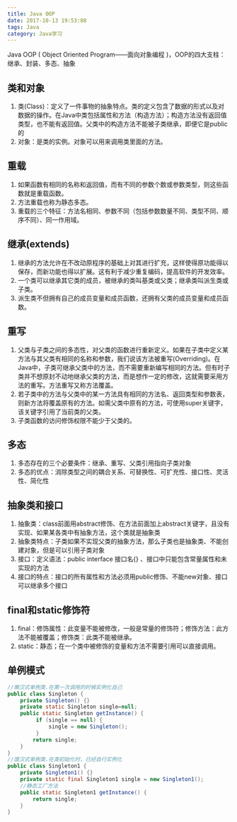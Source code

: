```yaml
---
title: Java OOP
date: 2017-10-13 19:53:08
tags: Java
category: Java学习
---
```


Java OOP ( Object Oriented Program——面向对象编程 )，OOP的四大支柱：继承、封装、多态、抽象

## 类和对象
 1. 类(Class)：定义了一件事物的抽象特点。类的定义包含了数据的形式以及对数据的操作。在Java中类包括属性和方法（构造方法）；构造方法没有返回值类型，也不能有返回值。父类中的构造方法不能被子类继承，即便它是public的
 2. 对象：是类的实例。对象可以用来调用类里面的方法。

## 重载
 1. 如果函数有相同的名称和返回值，而有不同的参数个数或参数类型，则这些函数就是重载函数。
 2. 方法重载也称为静态多态。
 3. 重载的三个特征：方法名相同、参数不同（包括参数数量不同、类型不同、顺序不同）、同一作用域。

## 继承(extends)
 1. 继承的方法允许在不改动原程序的基础上对其进行扩充，这样使得原功能得以保存，而新功能也得以扩展。这有利于减少重复编码，提高软件的开发效率。
 2. 一个类可以继承其它类的成员，被继承的类叫基类或父类；继承类叫派生类或子类。
 3. 派生类不但拥有自己的成员变量和成员函数，还拥有父类的成员变量和成员函数。

## 重写
 1. 父类与子类之间的多态性，对父类的函数进行重新定义。如果在子类中定义某方法与其父类有相同的名称和参数，我们说该方法被重写(Overriding)。在Java中，子类可继承父类中的方法，而不需要重新编写相同的方法。但有时子类并不想原封不动地继承父类的方法，而是想作一定的修改，这就需要采用方法的重写。方法重写又称方法覆盖。
 2. 若子类中的方法与父类中的某一方法具有相同的方法名、返回类型和参数表，则新方法将覆盖原有的方法。如需父类中原有的方法，可使用super关键字，该关键字引用了当前类的父类。
 3. 子类函数的访问修饰权限不能少于父类的。

## 多态
 1. 多态存在的三个必要条件：继承、重写、父类引用指向子类对象
 2. 多态的优点：消除类型之间的耦合关系、可替换性、可扩充性、接口性、灵活性、简化性

## 抽象类和接口
 1. 抽象类：class前面用abstract修饰、在方法前面加上abstract关键字，且没有实现、如果某各类中有抽象方法，这个类就是抽象类
 2. 抽象类特点：子类如果不实现父类的抽象方法，那么子类也是抽象类、不能创建对象，但是可以引用子类对象
 3. 接口：定义语法：public interface 接口名{} 、接口中只能包含常量属性和未实现的方法
 4. 接口的特点：接口的所有属性和方法必须用public修饰、不能new对象、接口可以继承多个接口

## final和static修饰符
 1. final：修饰属性：此变量不能被修改，一般是常量的修饰符；修饰方法：此方法不能被覆盖；修饰类：此类不能被继承。
 2. static：静态；在一个类中被修饰的变量和方法不需要引用可以直接调用。

## 单例模式
```java
//懒汉式单例类.在第一次调用的时候实例化自己   
public class Singleton {  
    private Singleton() {}  
    private static Singleton single=null;  
    public static Singleton getInstance() {  
         if (single == null) {    
             single = new Singleton();  
         }    
        return single;  
    }  
}  
//饿汉式单例类.在类初始化时，已经自行实例化   
public class Singleton1 {  
    private Singleton1() {}  
    private static final Singleton1 single = new Singleton1();  
    //静态工厂方法   
    public static Singleton1 getInstance() {  
        return single;  
    }  
}  
```
